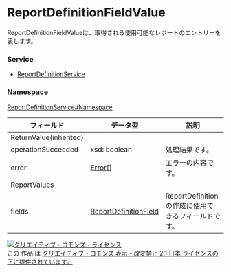 # ReportDefinitionFieldValue
ReportDefinitionFieldValueは、取得される使用可能なレポートのエントリーを表します。
### Service
+ [ReportDefinitionService](../../services/ReportDefinitionService.md)

### Namespace
[ReportDefinitionService#Namespace](../../services/ReportDefinitionService.md#namespace)

| フィールド | データ型 | 説明 |
|---|---|---|
| ReturnValue(inherited)|||
| operationSucceeded| xsd: boolean| 処理結果です。 |
| error| <a href="../Common/Error.md"><span>Error</span></a>[]| エラーの内容です。 |
| ReportValues|||
| fields| <a href="./ReportDefinitionField.md"><span>ReportDefinitionField</span></a>| ReportDefinitionの作成に使用できるフィールドです。 |

<a rel="license" href="http://creativecommons.org/licenses/by-nd/2.1/jp/"><img alt="クリエイティブ・コモンズ・ライセンス" style="border-width:0" src="https://i.creativecommons.org/l/by-nd/2.1/jp/88x31.png" /></a><br />この 作品 は <a rel="license" href="http://creativecommons.org/licenses/by-nd/2.1/jp/">クリエイティブ・コモンズ 表示 - 改変禁止 2.1 日本 ライセンスの下に提供されています。</a>
